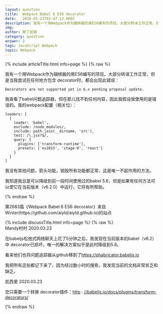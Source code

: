```yaml
---
layout: question
title:  Webpack Babel 6 ES6 decorator
date:   2020-03-23T02:47:13.000Z
description: 我有一个用Webpack作为捆绑器的用ES6编写的项目。大部分转译工作正常，但是当我尝试在任何地方包含 decorator时，都会出现此错误：Decorators ...
img: 
author: 斯丁前端
category: question
answer: 2
tags: JavaScript Webpack
topic: Webpack
---
```

<div class="article-root">
  <div class="article">
    {% include articleTitle.html info=page %}
    {% raw %}
    <div class="article-content"><p><font style="vertical-align: inherit;"><font style="vertical-align: inherit;">我有一个用Webpack作为捆绑器的用ES6编写的项目。</font><font style="vertical-align: inherit;">大部分转译工作正常，但是当我尝试在任何地方包含 decorator时，都会出现此错误：</font></font></p>

<pre><code>Decorators are not supported yet in 6.x pending proposal update.
</code></pre>

<p><font style="vertical-align: inherit;"><font style="vertical-align: inherit;">我查看了babel问题追踪器，但在那儿找不到任何内容，因此我假设我使用的是错误的。</font><font style="vertical-align: inherit;">我的webpack配置（相关位）：</font></font></p>

<pre><code>loaders: [<font></font>
  {<font></font>
    loader: 'babel',<font></font>
    exclude: /node_modules/,<font></font>
    include: path.join(__dirname, 'src'),<font></font>
    test: /\.jsx?$/,<font></font>
    query: {<font></font>
      plugins: ['transform-runtime'],<font></font>
      presets: ['es2015', 'stage-0', 'react']<font></font>
    }<font></font>
  }<font></font>
]<font></font>
</code></pre>

<p><font style="vertical-align: inherit;"><font style="vertical-align: inherit;">我没有其他问题，箭头功能，销毁所有功能都正常，这是唯一不起作用的方法。</font></font></p>

<p><font style="vertical-align: inherit;"><font style="vertical-align: inherit;">我知道我总是可以降级到前一段时间使用过的babel 5.8，但是如果有任何方法可以使它在当前版本（v6.2.0）中运行，它将有所帮助。</font></font></p></div>
    {% endraw %}
  </div>
  <p class="winter_mark">第2683篇《Webpack Babel 6 ES6 decorator》来自Winter(https://github.com/aiyld/aiyld.github.io)的站点</p>
  <div class="discuss-wrapper">
    {% include discussTitle.html info=page %}
    {% raw %}
    <div class="discuss-item">
        <div class="discuss-parent">
          <div class="discuss-meta">
            <span class="discuss-user">Mandy村村</span>
            <span class="discuss-time">2020.03.23</span>
          </div>
          <div class="discuss-comment"><p><font style="vertical-align: inherit;"><font style="vertical-align: inherit;">在babeljs松弛式网络聊天上花了5分钟之后，我发现在当前版本的babel（v6.2）中 decorator已损坏。</font><font style="vertical-align: inherit;">唯一的解决方案似乎是此时降级到5.8。</font></font></p>

<p><font style="vertical-align: inherit;"><font style="vertical-align: inherit;">看来他们也将问题追踪器从github移到了</font></font><a href="https://phabricator.babeljs.io"><font style="vertical-align: inherit;"><font style="vertical-align: inherit;">https://phabricator.babeljs.io</font></font></a></p>

<p><font style="vertical-align: inherit;"><font style="vertical-align: inherit;">我把所有这些都记下来了，因为经过数小时的搜索，我发现当前的文档非常贫乏和缺乏。</font></font></p></div>
        </div></div><div class="discuss-item">
        <div class="discuss-parent">
          <div class="discuss-meta">
            <span class="discuss-user">凯西里</span>
            <span class="discuss-time">2020.03.23</span>
          </div>
          <div class="discuss-comment"><p><font style="vertical-align: inherit;"><font style="vertical-align: inherit;">您只需要一个转换 decorator插件：</font><a href="http://babeljs.io/docs/plugins/transform-decorators/" rel="nofollow"><font style="vertical-align: inherit;">http</font></a><font style="vertical-align: inherit;"> : </font></font><a href="http://babeljs.io/docs/plugins/transform-decorators/" rel="nofollow"><font style="vertical-align: inherit;"><font style="vertical-align: inherit;">//babeljs.io/docs/plugins/transform-decorators/</font></font></a></p></div>
        </div></div>
    {% endraw %}
  </div>
<div>
